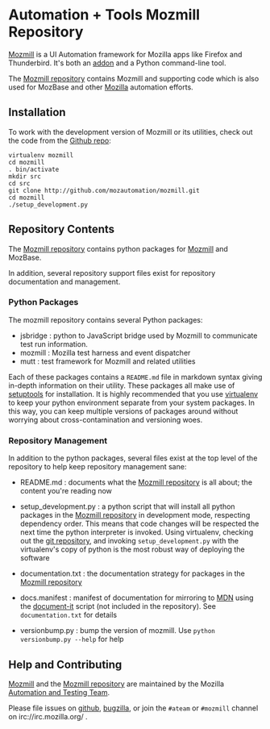 # Automation + Tools Mozmill Repository

[Mozmill](https://developer.mozilla.org/en/Mozmill) is a UI Automation
framework for Mozilla apps like Firefox and Thunderbird. It's both an
[addon](https://addons.mozilla.org/en-US/firefox/addon/9018/) and a
Python command-line tool. 

The [Mozmill repository](http://github.com/mozautomation/mozmill)
contains Mozmill and supporting code which is also used for MozBase
and other [Mozilla](http://mozilla.org/) automation efforts.


## Installation

To work with the development version of Mozmill or its utilities, check out the code
from the [Github repo](http://github.com/mozautomation/mozmill):

    virtualenv mozmill
    cd mozmill
    . bin/activate
    mkdir src
    cd src
    git clone http://github.com/mozautomation/mozmill.git
    cd mozmill
    ./setup_development.py


## Repository Contents

The [Mozmill repository](http://github.com/mozautomation/mozmill)
contains python packages for
[Mozmill](https://developer.mozilla.org/en/Mozmill)
and MozBase.

In addition, several repository support files exist for repository
documentation and management.


### Python Packages

The mozmill repository contains several Python packages:

- jsbridge : python to JavaScript bridge used by Mozmill to communicate test run information.
- mozmill : Mozilla test harness and event dispatcher
- mutt : test framework for Mozmill and related utilities

Each of these packages contains a `README.md` file in markdown syntax
giving in-depth information on their utility.  These packages all make
use of
[setuptools](http://peak.telecommunity.com/DevCenter/setuptools)
for installation.  It is highly recommended that you use 
[virtualenv](http://www.virtualenv.org/) to keep your python
environment separate from your system packages.  In this way, you can
keep multiple versions of packages around without worrying about
cross-contamination and versioning woes.


### Repository Management

In addition to the python packages, several files exist at the top
level of the repository to help keep repository management sane:

- README.md : documents what the [Mozmill repository](http://github.com/mozautomation/mozmill) 
  is all about; the content you're reading now

- setup_development.py : a python script that will install all python
  packages in the [Mozmill repository](http://github.com/mozautomation/mozmill) 
  in development mode, respecting dependency order.  This means that
  code changes will be respected the next time the python interpreter
  is invoked. Using virtualenv, checking out the 
  [git repository](http://github.com/mozautomation/mozmill), and
  invoking `setup_development.py` with the virtualenv's copy of python
  is the most robust way of deploying the software

- documentation.txt : the documentation strategy for packages in the
  [Mozmill repository](http://github.com/mozautomation/mozmill) 

- docs.manifest : manifest of documentation for mirroring to 
  [MDN](https://developer.mozilla.org/) using the 
  [document-it](http://k0s.org/mozilla/hg/DocumentIt) script (not 
  included in the repository).  See `documentation.txt` for details

- versionbump.py : bump the version of mozmill. Use ``python versionbump.py --help`` for help

## Help and Contributing

[Mozmill](https://developer.mozilla.org/en/Mozmill) and the
[Mozmill repository](http://github.com/mozautomation/mozmill) are
maintained by the Mozilla 
[Automation and Testing Team](https://wiki.mozilla.org/Auto-tools).

Please file issues on
[github](http://github.com/mozautomation/mozmill),
[bugzilla](https://bugzilla.mozilla.org/enter_bug.cgi?product=Testing&component=Mozmill),
or join the `#ateam` or `#mozmill` channel on irc://irc.mozilla.org/ .

